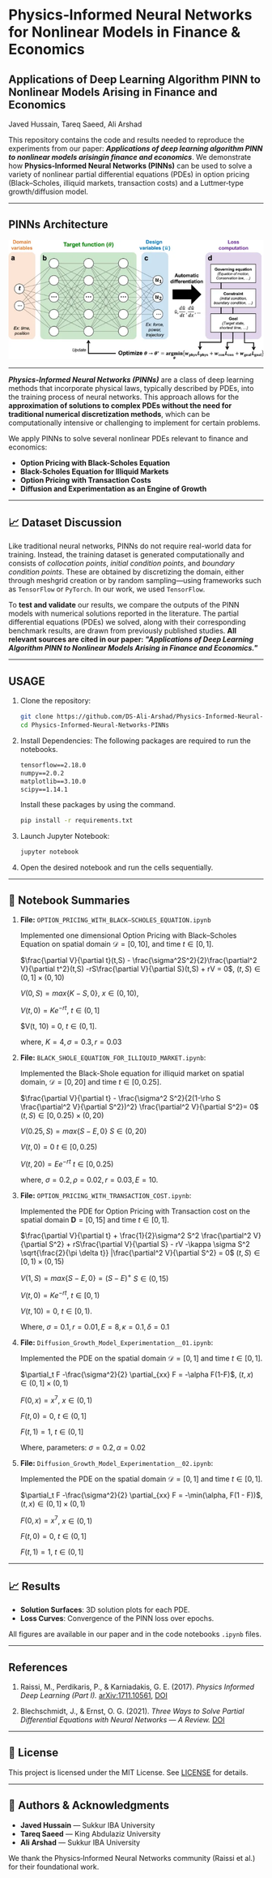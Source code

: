 # Physics‑Informed Neural Networks for Nonlinear Models in Finance & Economics
## **Applications of Deep Learning Algorithm PINN to Nonlinear Models Arising in Finance and Economics**
Javed Hussain, Tareq Saeed, Ali Arshad

This repository contains the code and results needed to reproduce the experiments from our paper: _**Applications of deep learning algorithm PINN to nonlinear models arisingin finance and economics**_. We demonstrate how **Physics‑Informed Neural Networks (PINNs)** can be used to solve a variety of nonlinear partial differential equations (PDEs) in option pricing (Black–Scholes, illiquid markets, transaction costs) and a Luttmer‐type growth/diffusion model. 

---

## **PINNs Architecture**

![PINNs Architecture](PINNs_Architecture.jpg)

---

_**Physics-Informed Neural Networks (PINNs)**_ are a class of deep learning methods that incorporate physical laws, typically described by PDEs, into the training process of neural networks. This approach allows for the **approximation of solutions to complex PDEs without the need for traditional numerical discretization methods**, which can be computationally intensive or challenging to implement for certain problems.

We apply PINNs to solve several nonlinear PDEs relevant to finance and economics:

- **Option Pricing with Black-Scholes Equation**
- **Black-Scholes Equation for Illiquid Markets**
- **Option Pricing with Transaction Costs**
- **Diffusion and Experimentation as an Engine of Growth**

---

## 📈 Dataset Discussion

Like traditional neural networks, PINNs do not require real-world data for training. Instead, the training dataset is generated computationally and consists of *collocation points*, *initial condition points*, and *boundary condition points*. These are obtained by discretizing the domain, either through meshgrid creation or by random sampling—using frameworks such as `TensorFlow` or `PyTorch`. In our work, we used `TensorFlow`.

To **test and validate** our results, we compare the outputs of the PINN models with numerical solutions reported in the literature. The partial differential equations (PDEs) we solved, along with their corresponding benchmark results, are drawn from previously published studies. **All relevant sources are cited in our paper: _"Applications of Deep Learning Algorithm PINN to Nonlinear Models Arising in Finance and Economics."_**

---

## USAGE

1. Clone the repository:
    ```bash
    git clone https://github.com/DS-Ali-Arshad/Physics-Informed-Neural-Networks-PINNs.git
    cd Physics-Informed-Neural-Networks-PINNs
    ```
2. Install Dependencies:
    The following packages are required to run the notebooks.
    ```
    tensorflow==2.18.0
    numpy==2.0.2
    matplotlib==3.10.0
    scipy==1.14.1
    ```
   Install these packages by using the command.

    ```bash
    pip install -r requirements.txt
    ```
4. Launch Jupyter Notebook:
    ```bash
    jupyter notebook
    ```
5. Open the desired notebook and run the cells sequentially.

---
## 📑 Notebook Summaries

1. **File:** `OPTION_PRICING_WITH_BLACK–SCHOLES_EQUATION.ipynb`

    Implemented one dimensional Option Pricing with Black–Scholes Equation on spatial domain $\mathcal{D}=[0,10]$, and time $t\in[0,1]$.

    $\frac{\partial V}{\partial t}(t,S) - \frac{\sigma^2S^2}{2}\frac{\partial^2 V}{\partial t^2}(t,S) -rS\frac{\partial V}{\partial S}(t,S) + rV = 0$, $(t,S) \in (0,1] \times (0,10)$
    
    $V(0,S) = max\{K-S,0\}$, $x \in (0,10),$
    
    $V(t, 0) = Ke^{-rt}$, $t \in (0,1]$
    
    $V(t, 10) = 0, $t \in (0,1].$
    
    where, $K=4, \sigma=0.3, r=0.03$

3. **File:** `BLACK_SHOLE_EQUATION_FOR_ILLIQUID_MARKET.ipynb`:

    Implemented the Black-Shole equation for illiquid market on spatial domain, $\mathcal{D}=[0,20]$ and time $t\in[0,0.25]$.

    $\frac{\partial V}{\partial t} - \frac{\sigma^2 S^2}{2(1-\rho S \frac{\partial^2 V}{\partial S^2})^2} \frac{\partial^2 V}{\partial S^2}= 0$  $(t,S)\in[0,0.25)\times(0,20)$
    
    $V(0.25,S) = max\{S-E,0\}$ $S\in(0,20)$
    
    $V(t,0)=0$ $t\in[0,0.25)$
    
    $V(t,20)=Ee^{-rt}$ $t\in[0,0.25)$
    
    where, $\sigma=0.2, \rho=0.02, r=0.03, E=10.$

6. **File:** `OPTION_PRICING_WITH_TRANSACTION_COST.ipynb`:

    Implemented the PDE for Option Pricing with Transaction cost on the spatial domain $\mathbf{D}=[0,15]$ and time $t\in[0,1]$.

    $\frac{\partial V}{\partial t} + \frac{1}{2}\sigma^2 S^2 \frac{\partial^2 V}{\partial S^2} + rS\frac{\partial V}{\partial S} - rV -\kappa \sigma S^2 \sqrt{\frac{2}{\pi \delta t}} |\frac{\partial^2 V}{\partial S^2} = 0$    $(t,S)\in[0,1)\times(0,15)$
    
    $V(1,S) = max\{S-E,0\} = (S-E)^+$    $S\in(0,15)$
    
    $V(t, 0) = Ke^{-rt}$,   $t \in [0,1)$
    
    $V(t, 10) = 0$,    $t \in [0,1).$
    
    Where, $\sigma=0.1, r=0.01, E=8, \kappa=0.1, \delta=0.1$

8. **File:** `Diffusion_Growth_Model_Experimentation__01.ipynb`:

    Implemented the PDE on the spatial domain $\mathcal{D}=[0,1]$ and time $t\in[0,1]$.

    $\partial_t F -\frac{\sigma^2}{2} \partial_{xx} F = -\alpha F(1-F)$, $(t,x)\in(0,1]\times(0,1)$
    
    $F(0,x) = x^7$, $x\in(0,1)$
    
    $F(t,0) = 0$, $t\in(0,1]$
    
    $F(t,1) = 1$, $t\in(0,1]$
    
    Where, parameters: $\sigma=0.2, \alpha=0.02$

10. **File:** `Diffusion_Growth_Model_Experimentation__02.ipynb`:

    Implemented the PDE on the spatial domain $\mathcal{D}=[0,1]$ and time $t\in[0,1]$.

    $\partial_t F -\frac{\sigma^2}{2} \partial_{xx} F = -\min(\alpha, F(1 - F))$, $(t,x)\in(0,1]\times(0,1)$

    $F(0,x) = x^7$, $x\in(0,1)$
    
    $F(t,0) = 0$, $t\in(0,1]$
    
    $F(t,1) = 1$, $t\in(0,1]$

---

## 📈 Results

- **Solution Surfaces**: 3D solution plots for each PDE.  
- **Loss Curves**: Convergence of the PINN loss over epochs.  

All figures are available in our paper and in the code notebooks `.ipynb` files.

---

## References

1. Raissi, M., Perdikaris, P., & Karniadakis, G. E. (2017). *Physics Informed Deep Learning (Part I).* [arXiv:1711.10561](https://arxiv.org/abs/1711.10561), [DOI](https://doi.org/10.48550/arXiv.1711.10561)

2. Blechschmidt, J., & Ernst, O. G. (2021). *Three Ways to Solve Partial Differential Equations with Neural Networks — A Review.* [DOI](https://doi.org/10.1002/gamm.202100006)

---

## 📄 License

This project is licensed under the MIT License. See [LICENSE](LICENSE) for details.

---

## 👥 Authors & Acknowledgments

- **Javed Hussain** — Sukkur IBA University  
- **Tareq Saeed** — King Abdulaziz University  
- **Ali Arshad** — Sukkur IBA University  

We thank the Physics‑Informed Neural Networks community (Raissi et al.) for their foundational work.  
```



